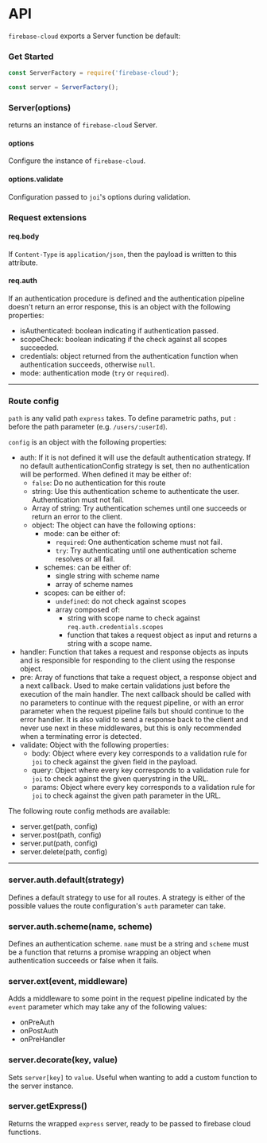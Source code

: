 # API

`firebase-cloud` exports a Server function be default:

### Get Started

```javascript
const ServerFactory = require('firebase-cloud');

const server = ServerFactory();
```

### Server(options)

returns an instance of `firebase-cloud` Server.

#### options

Configure the instance of `firebase-cloud`.

#### options.validate

Configuration passed to `joi`'s options during validation.

### Request extensions

#### req.body

If `Content-Type` is `application/json`, then the payload is written to this attribute.

#### req.auth

If an authentication procedure is defined and the authentication pipeline doesn't return an error response, this is an object with the following properties:
- isAuthenticated: boolean indicating if authentication passed.
- scopeCheck: boolean indicating if the check against all scopes succeeded.
- credentials: object returned from the authentication function when authentication succeeds, otherwise `null`.
- mode: authentication mode (`try` or `required`).

---

### Route config

`path` is any valid path `express` takes. To define parametric paths, put `:` before the path parameter (e.g. `/users/:userId`).

`config` is an object with the following properties:
- auth: If it is not defined it will use the default authentication strategy. If no default authenticationConfig strategy is set, then no authentication will be performed. When defined it may be either of:
  - `false`: Do no authentication for this route
  - string: Use this authentication scheme to authenticate the user. Authentication must not fail.
  - Array of string: Try authentication schemes until one succeeds or return an error to the client.
  - object: The object can have the following options:
    - mode: can be either of:
      - `required`: One authentication scheme must not fail.
      - `try`: Try authenticating until one authentication scheme resolves or all fail.
    - schemes: can be either of:
      - single string with scheme name
      - array of scheme names
    - scopes: can be either of:
      - `undefined`: do not check against scopes
      - array composed of:
        - string with scope name to check against `req.auth.credentials.scopes`
        - function that takes a request object as input and returns a string with a scope name.
- handler: Function that takes a request and response objects as inputs and is responsible for responding to the client using the response object.
- pre: Array of functions that take a request object, a response object and a next callback. Used to make certain validations just before the execution of the main handler. The next callback should be called with no parameters to continue with the request pipeline, or with an error parameter when the request pipeline fails but should continue to the error handler. It is also valid to send a response back to the client and never use next in these middlewares, but this is only recommended when a terminating error is detected.
- validate: Object with the following properties:
  - body: Object where every key corresponds to a validation rule for `joi` to check against the given field in the payload.
  - query: Object where every key corresponds to a validation rule for `joi` to check against the given querystring in the URL.
  - params: Object where every key corresponds to a validation rule for `joi` to check against the given path parameter in the URL.

The following route config methods are available:
- server.get(path, config)
- server.post(path, config)
- server.put(path, config)
- server.delete(path, config)

---

### server.auth.default(strategy)

Defines a default strategy to use for all routes. A strategy is either of the possible values the route configuration's `auth` parameter can take.

### server.auth.scheme(name, scheme)

Defines an authentication scheme. `name` must be a string and `scheme` must be a function that returns a promise wrapping an object when authentication succeeds or false when it  fails.

### server.ext(event, middleware)
Adds a middleware to some point in the request pipeline indicated by the `event` parameter which may take any of the following values:
- onPreAuth
- onPostAuth
- onPreHandler

### server.decorate(key, value)
Sets `server[key]` to `value`. Useful when wanting to add a custom function to the server instance.

### server.getExpress()
Returns the wrapped `express` server, ready to be passed to firebase cloud functions.
